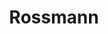 ---
title: "Rossmann"
url: /fredersdorf-vogelsdorf/rossmann-frankfurter-chaussee/
shop: Drogerie
---